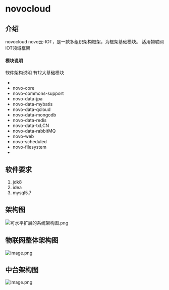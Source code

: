 # novocloud

## 介绍
novocloud
novo云-IOT，是一款多组织架构框架，为框架基础模块。
适用物联网IOT领域框架


#### 模块说明
软件架构说明
有12大基础模块

- <modules>
- <module>novo-core</module>
- <module>novo-commons-support</module>
- <module>novo-data-jpa</module>
- <module>novo-data-mybatis</module>
- <module>novo-data-qcloud</module>
- <module>novo-data-mongodb</module>
- <module>novo-data-redis</module>
- <module>novo-data-txLCN</module>
- <module>novo-data-rabbitMQ</module>
- <module>novo-web</module>
- <module>novo-scheduled</module>
- <module>novo-filesystem</module>
- </modules>

## 软件要求

1.  jdk8
2.  idea
3.  mysql5.7



## 架构图

![可水平扩展的系统架构图.png](https://p3-juejin.byteimg.com/tos-cn-i-k3u1fbpfcp/74242d1d98d24cc0a95bc5262b013bc8~tplv-k3u1fbpfcp-watermark.image?)



## 物联网整体架构图

![image.png](https://p9-juejin.byteimg.com/tos-cn-i-k3u1fbpfcp/7e023ac0d3d54a4bb71b8038bca41abe~tplv-k3u1fbpfcp-watermark.image?)





## 中台架构图

![image.png](https://p9-juejin.byteimg.com/tos-cn-i-k3u1fbpfcp/62d67929ef8d483f80ef81a67026e999~tplv-k3u1fbpfcp-watermark.image?)
